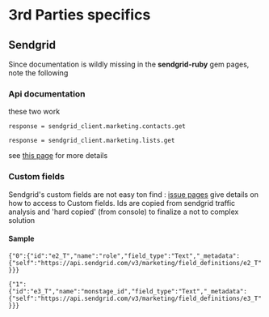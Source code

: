 # 3rd Parties specifics

## Sendgrid

Since documentation is wildly missing in the **sendgrid-ruby** gem pages, note the following

### Api documentation 
these two work

```response = sendgrid_client.marketing.contacts.get```

```response = sendgrid_client.marketing.lists.get```

see [this page](https://github.com/sendgrid/sendgrid-ruby/issues/391#issuecomment-583059532) for more details

### Custom fields
Sendgrid's custom fields are not easy ton find : [issue pages](https://github.com/sendgrid/sendgrid-nodejs/issues/953#issuecomment-511227621)
 give details on how to access to Custom fields. Ids are copied from sendgrid traffic analysis and 'hard copied' (from console) to finalize a not to complex solution

#### Sample

```{"0":{"id":"e2_T","name":"role","field_type":"Text","_metadata":{"self":"https://api.sendgrid.com/v3/marketing/field_definitions/e2_T"}}}```

```{"1":{"id":"e3_T","name":"monstage_id","field_type":"Text","_metadata":{"self":"https://api.sendgrid.com/v3/marketing/field_definitions/e3_T"}}}```
